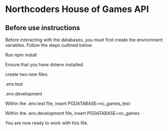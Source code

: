 # Northcoders House of Games API

## Before use instructions

Before interacting with the databases, you must first create the environment variables. Follow the steps outlined below. 

Run npm install 

Ensure that you have dotenv installed.

create two new files:

.env.test

.env.development

Within the .env.test file, insert PGDATABASE=nc_games_test

Within the .env.development file, insert PGDATABASE=nc_games

You are now ready to work with this file.
